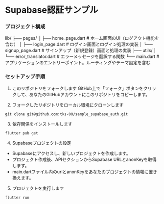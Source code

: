 # Supabase認証サンプル

### プロジェクト構成
lib/
├── pages/
│   ├── home_page.dart        # ホーム画面のUI（ログアウト機能を含む）
│   ├── login_page.dart       # ログイン画面とログイン処理の実装
│   └── signup_page.dart      # サインアップ（新規登録）画面と処理の実装
├── utils/
│   └── error_translator.dart # エラーメッセージを翻訳する関数
└── main.dart                 # アプリケーションのエントリーポイント。ルーティングやテーマ設定を含む

### セットアップ手順

1. このリポジトリをフォークします
GitHub上で「フォーク」ボタンをクリックして、あなたのGitHubアカウントにこのリポジトリをコピーします。

2. フォークしたリポジトリをローカル環境にクローンします
```
git clone git@github.com:tks-00/sample_supabase_auth.git
```

3. 依存関係をインストールします
```
flutter pub get
```

4. Supabaseプロジェクトの設定
- Supabaseにアクセスし、新しいプロジェクトを作成します。
- プロジェクト作成後、APIセクションからSupabase URLとanonKeyを取得します。
- main.dartファイル内のurlとanonKeyをあなたのプロジェクトの情報に置き換えます。

5. プロジェクトを実行します
```
flutter run
```
